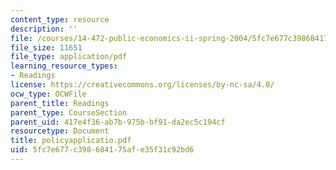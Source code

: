 ```yaml
---
content_type: resource
description: ''
file: /courses/14-472-public-economics-ii-spring-2004/5fc7e677c398684175afe35f31c92bd6_policyapplicatio.pdf
file_size: 11651
file_type: application/pdf
learning_resource_types:
- Readings
license: https://creativecommons.org/licenses/by-nc-sa/4.0/
ocw_type: OCWFile
parent_title: Readings
parent_type: CourseSection
parent_uid: 417e4f36-ab7b-975b-bf91-da2ec5c194cf
resourcetype: Document
title: policyapplicatio.pdf
uid: 5fc7e677-c398-6841-75af-e35f31c92bd6
---
```

